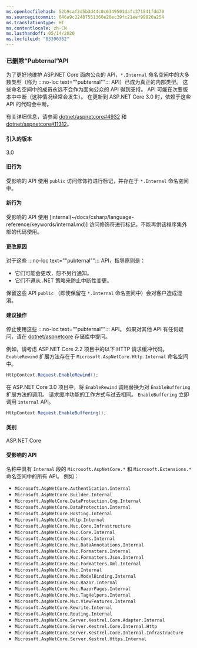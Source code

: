 ```yaml
---
ms.openlocfilehash: 52b9caf2d5b3d44c0c6349501dafc371541fdd70
ms.sourcegitcommit: 046a9c22487551360e20ec39fc21eef99820a254
ms.translationtype: HT
ms.contentlocale: zh-CN
ms.lasthandoff: 05/14/2020
ms.locfileid: "83396362"
---
```

### <a name="pubternal-apis-removed"></a>已删除“Pubternal”API

为了更好地维护 ASP.NET Core 面向公众的 API，`*.Internal` 命名空间中的大多数类型（称为 :::no-loc text="\"pubternal\""::: API）已成为真正的内部类型。 这些命名空间中的成员永远不会作为面向公众的 API 得到支持。 API 可能在次要版本中中断（这种情况经常会发生）。 在更新到 ASP.NET Core 3.0 时，依赖于这些 API 的代码会中断。

有关详细信息，请参阅 [dotnet/aspnetcore#4932](https://github.com/dotnet/aspnetcore/issues/4932) 和 [dotnet/aspnetcore#11312](https://github.com/dotnet/aspnetcore/issues/11312)。

#### <a name="version-introduced"></a>引入的版本

3.0

#### <a name="old-behavior"></a>旧行为

受影响的 API 使用 `public` 访问修饰符进行标记，并存在于 `*.Internal` 命名空间中。

#### <a name="new-behavior"></a>新行为

受影响的 API 使用 [internal(~/docs/csharp/language-reference/keywords/internal.md)] 访问修饰符进行标记，不能再供该程序集外部的代码使用。

#### <a name="reason-for-change"></a>更改原因

对于这些 :::no-loc text="\"pubternal\""::: API，指导原则是：

* 它们可能会更改，恕不另行通知。
* 它们不遵从 .NET 策略来防止中断性变更。

保留这些 API `public` （即使保留在 `*.Internal` 命名空间中）会对客户造成混淆。

#### <a name="recommended-action"></a>建议操作

停止使用这些 :::no-loc text="\"pubternal\""::: API。 如果对其他 API 有任何疑问，请在 [dotnet/aspnetcore](https://github.com/dotnet/aspnetcore/issues) 存储库中提问。

例如，请考虑 ASP.NET Core 2.2 项目中的以下 HTTP 请求缓冲代码。 `EnableRewind` 扩展方法存在于 `Microsoft.AspNetCore.Http.Internal` 命名空间中。

```csharp
HttpContext.Request.EnableRewind();
```

在 ASP.NET Core 3.0 项目中，将 `EnableRewind` 调用替换为对 `EnableBuffering` 扩展方法的调用。 请求缓冲功能的工作方式与过去相同。 `EnableBuffering` 立即调用 `internal` API。

```csharp
HttpContext.Request.EnableBuffering();
```

#### <a name="category"></a>类别

ASP.NET Core

#### <a name="affected-apis"></a>受影响的 API

名称中具有 `Internal` 段的 `Microsoft.AspNetCore.*` 和 `Microsoft.Extensions.*` 命名空间中的所有 API。 例如：

- `Microsoft.AspNetCore.Authentication.Internal`
- `Microsoft.AspNetCore.Builder.Internal`
- `Microsoft.AspNetCore.DataProtection.Cng.Internal`
- `Microsoft.AspNetCore.DataProtection.Internal`
- `Microsoft.AspNetCore.Hosting.Internal`
- `Microsoft.AspNetCore.Http.Internal`
- `Microsoft.AspNetCore.Mvc.Core.Infrastructure`
- `Microsoft.AspNetCore.Mvc.Core.Internal`
- `Microsoft.AspNetCore.Mvc.Cors.Internal`
- `Microsoft.AspNetCore.Mvc.DataAnnotations.Internal`
- `Microsoft.AspNetCore.Mvc.Formatters.Internal`
- `Microsoft.AspNetCore.Mvc.Formatters.Json.Internal`
- `Microsoft.AspNetCore.Mvc.Formatters.Xml.Internal`
- `Microsoft.AspNetCore.Mvc.Internal`
- `Microsoft.AspNetCore.Mvc.ModelBinding.Internal`
- `Microsoft.AspNetCore.Mvc.Razor.Internal`
- `Microsoft.AspNetCore.Mvc.RazorPages.Internal`
- `Microsoft.AspNetCore.Mvc.TagHelpers.Internal`
- `Microsoft.AspNetCore.Mvc.ViewFeatures.Internal`
- `Microsoft.AspNetCore.Rewrite.Internal`
- `Microsoft.AspNetCore.Routing.Internal`
- `Microsoft.AspNetCore.Server.Kestrel.Core.Adapter.Internal`
- `Microsoft.AspNetCore.Server.Kestrel.Core.Internal.Http`
- `Microsoft.AspNetCore.Server.Kestrel.Core.Internal.Infrastructure`
- `Microsoft.AspNetCore.Server.Kestrel.Https.Internal`

<!--

#### Affected APIs

- `N:Microsoft.AspNetCore.Authentication.Internal`
- `N:Microsoft.AspNetCore.Builder.Internal`
- `N:Microsoft.AspNetCore.DataProtection.Cng.Internal`
- `N:Microsoft.AspNetCore.DataProtection.Internal`
- `N:Microsoft.AspNetCore.Hosting.Internal`
- `N:Microsoft.AspNetCore.Http.Internal`
- `N:Microsoft.AspNetCore.Mvc.Core.Infrastructure`
- `N:Microsoft.AspNetCore.Mvc.Core.Internal`
- `N:Microsoft.AspNetCore.Mvc.Cors.Internal`
- `N:Microsoft.AspNetCore.Mvc.DataAnnotations.Internal`
- `N:Microsoft.AspNetCore.Mvc.Formatters.Internal`
- `N:Microsoft.AspNetCore.Mvc.Formatters.Json.Internal`
- `N:Microsoft.AspNetCore.Mvc.Formatters.Xml.Internal`
- `N:Microsoft.AspNetCore.Mvc.Internal`
- `N:Microsoft.AspNetCore.Mvc.ModelBinding.Internal`
- `N:Microsoft.AspNetCore.Mvc.Razor.Internal`
- `N:Microsoft.AspNetCore.Mvc.RazorPages.Internal`
- `N:Microsoft.AspNetCore.Mvc.TagHelpers.Internal`
- `N:Microsoft.AspNetCore.Mvc.ViewFeatures.Internal`
- `N:Microsoft.AspNetCore.Rewrite.Internal`
- `N:Microsoft.AspNetCore.Routing.Internal`
- `N:Microsoft.AspNetCore.Server.Kestrel.Core.Adapter.Internal`
- `N:Microsoft.AspNetCore.Server.Kestrel.Core.Internal.Http`
- `N:Microsoft.AspNetCore.Server.Kestrel.Core.Internal.Infrastructure`
- `N:Microsoft.AspNetCore.Server.Kestrel.Https.Internal`

-->
